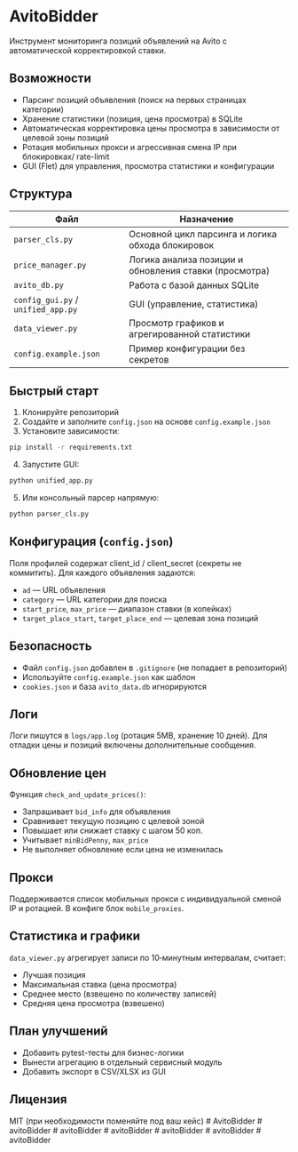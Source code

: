 # AvitoBidder

Инструмент мониторинга позиций объявлений на Avito с автоматической корректировкой ставки.

## Возможности
- Парсинг позиций объявления (поиск на первых страницах категории)
- Хранение статистики (позиция, цена просмотра) в SQLite
- Автоматическая корректировка цены просмотра в зависимости от целевой зоны позиций
- Ротация мобильных прокси и агрессивная смена IP при блокировках/ rate-limit
- GUI (Flet) для управления, просмотра статистики и конфигурации

## Структура
| Файл | Назначение |
|------|------------|
| `parser_cls.py` | Основной цикл парсинга и логика обхода блокировок |
| `price_manager.py` | Логика анализа позиции и обновления ставки (просмотра) |
| `avito_db.py` | Работа с базой данных SQLite |
| `config_gui.py` / `unified_app.py` | GUI (управление, статистика) |
| `data_viewer.py` | Просмотр графиков и агрегированной статистики |
| `config.example.json` | Пример конфигурации без секретов |

## Быстрый старт
1. Клонируйте репозиторий
2. Создайте и заполните `config.json` на основе `config.example.json`
3. Установите зависимости:
```bash
pip install -r requirements.txt
```
4. Запустите GUI:
```bash
python unified_app.py
```
5. Или консольный парсер напрямую:
```bash
python parser_cls.py
```

## Конфигурация (`config.json`)
Поля профилей содержат client_id / client_secret (секреты не коммитить). Для каждого объявления задаются:
- `ad` — URL объявления
- `category` — URL категории для поиска
- `start_price`, `max_price` — диапазон ставки (в копейках)
- `target_place_start`, `target_place_end` — целевая зона позиций

## Безопасность
- Файл `config.json` добавлен в `.gitignore` (не попадает в репозиторий)
- Используйте `config.example.json` как шаблон
- `cookies.json` и база `avito_data.db` игнорируются

## Логи
Логи пишутся в `logs/app.log` (ротация 5MB, хранение 10 дней). Для отладки цены и позиций включены дополнительные сообщения.

## Обновление цен
Функция `check_and_update_prices()`:
- Запрашивает `bid_info` для объявления
- Сравнивает текущую позицию с целевой зоной
- Повышает или снижает ставку с шагом 50 коп.
- Учитывает `minBidPenny`, `max_price`
- Не выполняет обновление если цена не изменилась

## Прокси
Поддерживается список мобильных прокси с индивидуальной сменой IP и ротацией. В конфиге блок `mobile_proxies`.

## Статистика и графики
`data_viewer.py` агрегирует записи по 10‑минутным интервалам, считает:
- Лучшая позиция
- Максимальная ставка (цена просмотра)
- Среднее место (взвешено по количеству записей)
- Средняя цена просмотра (взвешено)

## План улучшений
- Добавить pytest-тесты для бизнес-логики
- Вынести агрегацию в отдельный сервисный модуль
- Добавить экспорт в CSV/XLSX из GUI

## Лицензия
MIT (при необходимости поменяйте под ваш кейс)
#   A v i t o B i d d e r  
 #   a v i t o B i d d e r  
 #   a v i t o B i d d e r  
 #   a v i t o B i d d e r  
 #   a v i t o B i d d e r  
 #   a v i t o B i d d e r  
 #   a v i t o B i d d e r  
 